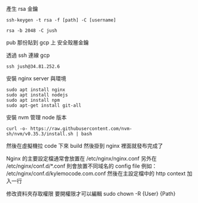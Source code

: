 產生 rsa 金鑰

```
ssh-keygen -t rsa -f [path] -C [username]

rsa -b 2048 -C jush
```

pub 那份貼到 gcp 上 安全殼層金鑰

透過 ssh 連線 gcp

```
ssh jush@34.81.252.6
```

安裝 nginx server 與環境

```
sudo apt install nginx
sudo apt install nodejs
sudo apt install npm
sudo apt-get install git-all
```

安裝 nvm 管理 node 版本

```
curl -o- https://raw.githubusercontent.com/nvm-sh/nvm/v0.35.3/install.sh | bash
```

然後在虛擬機拉 code 下來 build
然後掛到 nginx 裡面就發布完成了

Nginx 的主要設定檔通常會放置在 /etc/nginx/nginx.conf
另外在 /etc/nginx/conf.d/\*.conf 則會放置不同域名的 config file
例如： /etc/nginx/conf.d/kylemocode.com.conf
然後在主設定檔中的 http context 加入一行

修改資料夾存取權限 要開權限才可以編輯
sudo chown -R {User} {Path}
